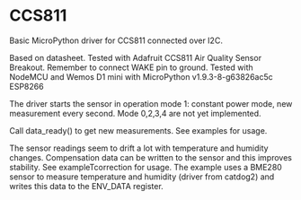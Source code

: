 # CCS811
Basic MicroPython driver for CCS811 connected over I2C.

Based on datasheet.
Tested with Adafruit CCS811 Air Quality Sensor Breakout. Remember to connect WAKE pin to ground.
Tested with NodeMCU and Wemos D1 mini with MicroPython v1.9.3-8-g63826ac5c ESP8266

The driver starts the sensor in operation mode 1: constant power mode, new measurement every second.
Mode 0,2,3,4 are not yet implemented.

Call data_ready() to get new measurements.
See examples for usage.

The sensor readings seem to drift a lot with temperature and humidity changes. Compensation data can be written to the sensor and this improves stability. 
See exampleTcorrection for usage. The example uses a BME280 sensor to measure temperature and humidity (driver from catdog2) and writes this data to the ENV_DATA register.
